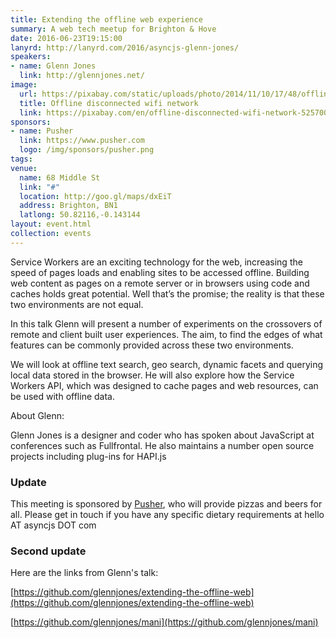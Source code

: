 ```yaml
---
title: Extending the offline web experience
summary: A web tech meetup for Brighton & Hove
date: 2016-06-23T19:15:00
lanyrd: http://lanyrd.com/2016/asyncjs-glenn-jones/
speakers:
- name: Glenn Jones
  link: http://glennjones.net/
image:
  url: https://pixabay.com/static/uploads/photo/2014/11/10/17/48/offline-525700_960_720.png
  title: Offline disconnected wifi network
  link: https://pixabay.com/en/offline-disconnected-wifi-network-525700/
sponsors:
- name: Pusher
  link: https://www.pusher.com
  logo: /img/sponsors/pusher.png
tags:
venue:
  name: 68 Middle St
  link: "#"
  location: http://goo.gl/maps/dxEiT
  address: Brighton, BN1
  latlong: 50.82116,-0.143144
layout: event.html
collection: events
---
```


Service Workers are an exciting technology for the web, increasing the speed of pages loads and enabling sites to be accessed offline.  Building web content as pages on a remote server or in browsers using code and caches holds great potential.  Well that’s the promise; the reality is that these two environments are not equal.

In this talk Glenn will present a number of experiments on the crossovers of remote and client built user experiences. The aim, to find the edges of what features can be commonly provided across these two environments.

We will look at offline text search, geo search, dynamic facets and querying local data stored in the browser.  He will also explore how the Service Workers API, which was designed to cache pages and web resources, can be used with offline data.

About Glenn:

Glenn Jones is a designer and coder who has spoken about JavaScript at conferences such as Fullfrontal. He also maintains a number open source projects including plug-ins for HAPI.js

### Update

This meeting is sponsored by [Pusher][pusher], who will provide pizzas and beers for all. Please get in touch if you have any specific dietary requirements at hello AT asyncjs DOT com

### Second update

Here are the links from Glenn's talk:

[https://github.com/glennjones/extending-the-offline-web](https://github.com/glennjones/extending-the-offline-web)

[https://github.com/glennjones/mani](https://github.com/glennjones/mani)

[pusher]: https://www.pusher.com
